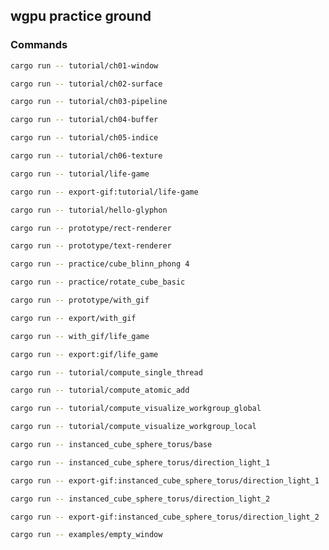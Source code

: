 ## wgpu practice ground

### Commands

```bash
cargo run -- tutorial/ch01-window
```

```bash
cargo run -- tutorial/ch02-surface
```

```bash
cargo run -- tutorial/ch03-pipeline
```

```bash
cargo run -- tutorial/ch04-buffer
```

```bash
cargo run -- tutorial/ch05-indice
```

```bash
cargo run -- tutorial/ch06-texture
```

```bash
cargo run -- tutorial/life-game
```

```bash
cargo run -- export-gif:tutorial/life-game
```

```bash
cargo run -- tutorial/hello-glyphon
```

```bash
cargo run -- prototype/rect-renderer
```

```bash
cargo run -- prototype/text-renderer
```

```bash
cargo run -- practice/cube_blinn_phong 4
```

```bash
cargo run -- practice/rotate_cube_basic
```

```bash
cargo run -- prototype/with_gif
```

```bash
cargo run -- export/with_gif
```

```bash
cargo run -- with_gif/life_game
```

```bash
cargo run -- export:gif/life_game
```

```bash
cargo run -- tutorial/compute_single_thread
```

```bash
cargo run -- tutorial/compute_atomic_add
```

```bash
cargo run -- tutorial/compute_visualize_workgroup_global
```

```bash
cargo run -- tutorial/compute_visualize_workgroup_local
```

```bash
cargo run -- instanced_cube_sphere_torus/base
```

```bash
cargo run -- instanced_cube_sphere_torus/direction_light_1
```

```bash
cargo run -- export-gif:instanced_cube_sphere_torus/direction_light_1
```

```bash
cargo run -- instanced_cube_sphere_torus/direction_light_2
```

```bash
cargo run -- export-gif:instanced_cube_sphere_torus/direction_light_2
```

```bash
cargo run -- examples/empty_window
```
